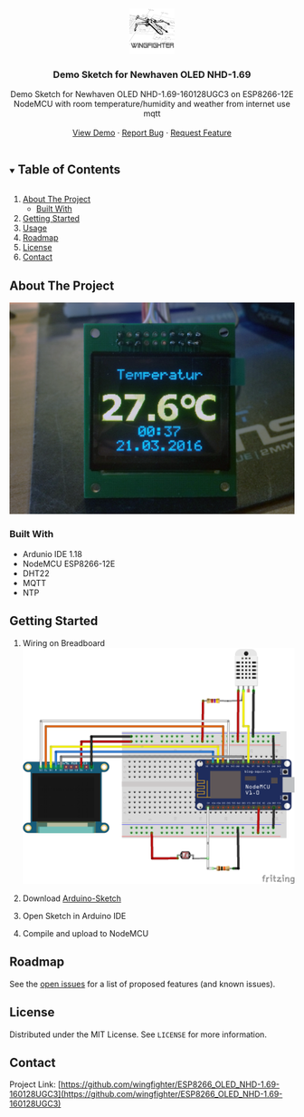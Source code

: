 <!--
MARKDOWN LINKS & IMAGES - Definition siehe unten
[![Forks][forks-shield]][forks-url]
[![Stargazers][stars-shield]][stars-url]
[![Issues][issues-shield]][issues-url]
[![MIT License][license-shield]][license-url]
[![LinkedIn][linkedin-shield]][linkedin-url]
-->


<!-- PROJECT LOGO -->
<br />
<p align="center">
  <a href="https://github.com/github_username/repo_name">
    <img src="images/logo.png" alt="Logo" width="80" height="80">
  </a>

  <h3 align="center">Demo Sketch for Newhaven OLED NHD-1.69</h3>

  <p align="center">
    Demo Sketch for Newhaven OLED NHD-1.69-160128UGC3 on ESP8266-12E NodeMCU with room temperature/humidity and weather from internet use mqtt
    <br />
    <br />
    <a href="https://github.com/wingfighter/ESP8266_OLED_NHD-1.69-160128UGC3">View Demo</a>
    ·
    <a href="https://github.com/wingfighter/ESP8266_OLED_NHD-1.69-160128UGC3/issues">Report Bug</a>
    ·
    <a href="https://github.com/wingfighter/ESP8266_OLED_NHD-1.69-160128UGC3/issues">Request Feature</a>
  </p>
</p>



<!-- TABLE OF CONTENTS -->
<details open="open">
  <summary><h2 style="display: inline-block">Table of Contents</h2></summary>
  <ol>
    <li>
      <a href="#about-the-project">About The Project</a>
      <ul>
        <li><a href="#built-with">Built With</a></li>
      </ul>
    </li>
    <li>
      <a href="#getting-started">Getting Started</a>
    </li>
    <li><a href="#usage">Usage</a></li>
    <li><a href="#roadmap">Roadmap</a></li>
    <li><a href="#license">License</a></li>
    <li><a href="#contact">Contact</a></li>
  </ol>
</details>



<!-- ABOUT THE PROJECT -->
## About The Project

[![Product Name Screen Shot][product-screenshot]](https://www.amperestun.de)


### Built With

* []() Ardunio IDE 1.18 
* []() NodeMCU ESP8266-12E
* []() DHT22
* []() MQTT
* []() NTP



<!-- GETTING STARTED -->
## Getting Started
1. Wiring on Breadboard ![Product Name Screen Shot][breadboard]


1. Download [Arduino-Sketch](https://github.com/wingfighter/ESP8266_OLED_NHD-1.69-160128UGC3/blob/master/NHD-1.69-160128UGC3_ESP8266_Temp_Hum/NHD-1.69-160128UGC3_ESP8266_Temp_Hum.ino)

2. Open Sketch in Arduino IDE
3. Compile and upload to NodeMCU

<!-- ROADMAP -->
## Roadmap

See the [open issues](https://github.com/wingfighter/ESP8266_OLED_NHD-1.69-160128UGC3/issues) for a list of proposed features (and known issues).


<!-- LICENSE -->
## License

Distributed under the MIT License. See `LICENSE` for more information.


<!-- CONTACT -->
## Contact


Project Link: [https://github.com/wingfighter/ESP8266_OLED_NHD-1.69-160128UGC3](https://github.com/wingfighter/ESP8266_OLED_NHD-1.69-160128UGC3)



<!-- MARKDOWN LINKS & IMAGES -->
<!-- https://www.markdownguide.org/basic-syntax/#reference-style-links -->
[contributors-shield]: https://img.shields.io/github/contributors/github_username/repo.svg?style=for-the-badge
[contributors-url]: https://github.com/github_username/repo/graphs/contributors
[forks-shield]: https://img.shields.io/github/forks/github_username/repo.svg?style=for-the-badge
[forks-url]: https://github.com/github_username/repo/network/members
[stars-shield]: https://img.shields.io/github/stars/github_username/repo.svg?style=for-the-badge
[stars-url]: https://github.com/github_username/repo/stargazers
[issues-shield]: https://img.shields.io/github/issues/github_username/repo.svg?style=for-the-badge
[issues-url]: https://github.com/github_username/repo/issues
[license-shield]: https://img.shields.io/github/license/github_username/repo.svg?style=for-the-badge
[license-url]: https://github.com/github_username/repo/blob/master/LICENSE.txt
[product-screenshot]: images/C73064BF-917F-4002-BE14-3DAA1E7793B3.png
[breadboard]: ESP8266_OLED_DHT22.png 